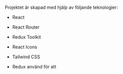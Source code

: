 Projektet är skapad med hjälp av följande teknologier:
- React
- React Router
- Redux Toolkit
- React Icons
- Tailwind CSS

- Redux använd för att 


